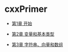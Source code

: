 # cxxPrimer

- [第1章 开始](https://github.com/liuweijie19980216/cxxPrimer/blob/master/chap1/README.md)

- [第2章 变量和基本类型](https://github.com/liuweijie19980216/cxxPrimer/blob/master/chap2/README.md)

- [第3章 字符串、向量和数组](https://github.com/liuweijie19980216/cxxPrimer/blob/master/chap3/README.md)

  
